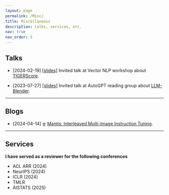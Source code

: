 ```yaml
---
layout: page
permalink: /Misc/
title: Miscellaneous
description: talks, services, etc.
nav: true
nav_order: 3
---
```



## Talks

- [2024-02-19] [\[slides\]](https://docs.google.com/presentation/d/1-0uYzlR_-hUpgdfEksFWb65l0UouJ0W_/edit?usp=sharing&ouid=112776303426789186559&rtpof=true&sd=true) Invited talk at Vector NLP workshop about [TIGERScore](https://tiger-ai-lab.github.io/TIGERScore/). 

- [2023-07-27] [\[slides\]](https://docs.google.com/presentation/d/1UvTYEjIjpPGjrvBxtEmAtC06N-7xFFY9/edit?usp=sharing&ouid=112776303426789186559&rtpof=true&sd=true) Invited talk at AutoGPT reading group about [LLM-Blender](https://yuchenlin.xyz/LLM-Blender/). 

---

## Blogs
- [2024-04-14] <img src="../assets/img/mantis-logo.png" alt="Mantis" style="height: 1em; vertical-align: middle;"> [Mantis: Interleaved Multi-Image Instruction Tuning](https://tiger-ai-lab.github.io/Blog/mantis).

---

## Services
**I have served as a reviewer for the following conferences**

- ACL ARR (2024)
- NeurIPS (2024)
- ICLR (2024)
- TMLR
- AISTATS (2025)


<!-- For now, this page is assumed to be a static description of your courses. You can convert it to a collection similar to `_projects/` so that you can have a dedicated page for each course.

Organize your courses by years, topics, or universities, however you like! -->
